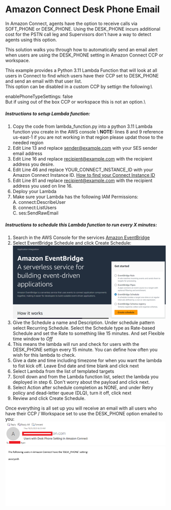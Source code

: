 # Amazon Connect Desk Phone Email

In Amazon Connect, agents have the option to receive calls via SOFT_PHONE or DESK_PHONE. Using the DESK_PHONE incurs additional cost for the PSTN call leg and Supervisors don't have a way to detect agents using this option.

This solution walks you through how to automatically send an email alert when users are using the DESK_PHONE setting in Amazon Connect CCP or workspace.

This example provides a Python 3.11 Lambda Function that will look at all users in Connect to find which users have their CCP set to DESK_PHONE and send an email with that user list.\
This option can be disabled in a custom CCP by settign the following:\

enablePhoneTypeSettings: false\
But if using out of the box CCP or workspace this is not an option.\

<h5>Instructions to setup Lambda function:</h5>

1.  Copy the code from lambda_function.py into a python 3.11 Lambda function you create in the AWS console \ **NOTE:** lines 8 and 9 reference us-east-1 if you are not working in that region please updat those to the needed region
2.  Edit Line 13 and replace sender@example.com with your SES sender email address
3.  Edit Line 16 and replace recipient@example.com with the recipient address you desire.
4.  Edit Line 46 and replace YOUR_CONNECT_INSTANCE_ID with your Amazon Connect Instance ID.     [How to find your Connect Instance ID](https://docs.aws.amazon.com/connect/latest/adminguide/find-instance-arn.html)
5.  Edit Line 81 and replace recipient@example.com with the recipient address you used on line 16.
6.  Deploy your Lambda
7.  Make sure your Lambda has the following IAM Permissions:\
      A. connect:DescribeUser\
      B. connect:ListUsers\
      C. ses:SendRawEmail
														
																										  
																									   
																																																								   
																																						 
																																 
													
																																		 
																																
									

<h5>Instructions to schedule this Lambda function to run every X minutes:</h5>

1. Search in the AWS Console for the services [Amazon EventBridge](https://aws.amazon.com/pm/eventbridge/)
2.  Select EventBridge Schedule and click Create Schedule: ![EventBridge Image](Assest/EventBridge.PNG)
3. Give the Schedule a name and Description. Under schedule pattern select Recurring Schedule. Select the Schedule type as Rate-based Schedule and set the Rate to something like 15 minutes. And set Flexible time window to *Off*
4. This means the lambda will run and check for users with the DESK_PHONE settign every 15 minute. You can define how often you wish for this lambda to check.
5. Give a date and time including timezone for when you want the lambda to fist kick off. Leave End date and time blank and click next
6. Select Lambda from the list of templated targets
7. Scroll down and from the Lambda function list, select the lambda you deployed in step 6. Don't worry about the payload and click next.
8. Select Action after schedule completion as NONE, and under Retry policy and dead-letter queue (DLQ), turn it off, click next
9. Review and click Create Schedule.

Once everything is all set up you will receive an email with all users who have their CCP / Workspace set to use the DESK_PHONE option emailed to you:\
![example email](Assest/email_example.PNG)

